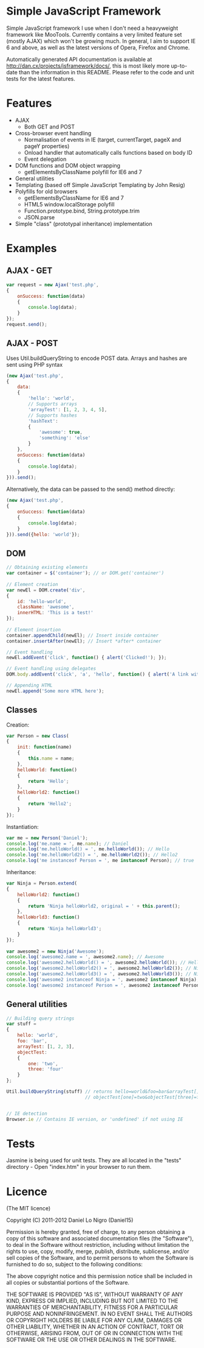 Simple JavaScript Framework
===========================

Simple JavaScript framework I use when I don't need a heavyweight framework like MooTools. Currently 
contains a very limited feature set (mostly AJAX) which won't be growing much. In general, I aim to
support IE 6 and above, as well as the latest versions of Opera, Firefox and Chrome.

Automatically generated API documentation is available at http://dan.cx/projects/jsframework/docs/,
this is most likely more up-to-date than the information in this README. Please refer to the code 
and unit tests for the latest features.

Features
========
 - AJAX
   - Both GET and POST
 - Cross-browser event handling
   - Normalisation of events in IE (target, currentTarget, pageX and pageY properties)
   - Onload handler that automatically calls functions based on body ID
   - Event delegation
 - DOM functions and DOM object wrapping
   - getElementsByClassName polyfill for IE6 and 7
 - General utilities
 - Templating (based off Simple JavaScript Templating by John Resig)
 - Polyfills for old browsers
   - getElementsByClassName for IE6 and 7
   - HTML5 window.localStorage polyfill
   - Function.prototype.bind, String.prototype.trim
   - JSON.parse
 - Simple "class" (prototypal inheritance) implementation

Examples
========

AJAX - GET
----------
```javascript
var request = new Ajax('test.php',
{
	onSuccess: function(data)
	{
		console.log(data);
	}
});
request.send();
```

AJAX - POST
-----------
Uses Util.buildQueryString to encode POST data. Arrays and hashes are sent using PHP syntax

```javascript
(new Ajax('test.php',
{
	data:
	{
		'hello': 'world',
		// Supports arrays
		'arrayTest': [1, 2, 3, 4, 5],
		// Supports hashes
		'hashText': 
		{
			'awesome': true,
			'something': 'else'
		}
	},
	onSuccess: function(data)
	{
		console.log(data);
	}
})).send();
```
	
Alternatively, the data can be passed to the send() method directly:

```javascript
(new Ajax('test.php',
{
	onSuccess: function(data)
	{
		console.log(data);
	}
})).send({hello: 'world'});
```

DOM
---
```javascript
// Obtaining existing elements
var container = $('container'); // or DOM.get('container')
	
// Element creation
var newEl = DOM.create('div',
{
	id: 'hello-world',
	className: 'awesome',
	innerHTML: 'This is a test!'
});
	
// Element insertion
container.appendChild(newEl); // Insert inside container
container.insertAfter(newEl); // Insert *after* container

// Event handling
newEl.addEvent('click', function() { alert('Clicked!'); });

// Event handling using delegates
DOM.body.addEvent('click', 'a', 'hello', function() { alert('A link with class "hello" was clicked' });

// Appending HTML
newEl.append('Some more HTML here');
```
	
Classes
-------
Creation:

```javascript
var Person = new Class(
{
	init: function(name)
	{
		this.name = name;
	},
	helloWorld: function()
	{
		return 'Hello';
	},
	helloWorld2: function()
	{
		return 'Hello2';
	}
});
```
	
Instantiation:

```javascript
var me = new Person('Daniel');
console.log('me.name = ', me.name); // Daniel
console.log('me.helloWorld() = ', me.helloWorld()); // Hello
console.log('me.helloWorld2() = ', me.helloWorld2()); // Hello2
console.log('me instanceof Person = ', me instanceof Person); // true
```
	
Inheritance:

```javascript
var Ninja = Person.extend(
{
	helloWorld2: function()
	{
		return 'Ninja helloWorld2, original = ' + this.parent();
	},
	helloWorld3: function()
	{
		return 'Ninja helloWorld3';
	}
});
	
var awesome2 = new Ninja('Awesome');
console.log('awesome2.name = ', awesome2.name); // Awesome
console.log('awesome2.helloWorld() = ', awesome2.helloWorld()); // Hello
console.log('awesome2.helloWorld2() = ', awesome2.helloWorld2()); // Ninja helloWorld2, original = Hello2
console.log('awesome2.helloWorld3() = ', awesome2.helloWorld3()); // Ninja helloWorld3
console.log('awesome2 instanceof Ninja = ', awesome2 instanceof Ninja); // true
console.log('awesome2 instanceof Person = ', awesome2 instanceof Person); // true
```
	
General utilities
-----------------

```javascript
// Building query strings
var stuff = 
{
	hello: 'world',
	foo: 'bar',
	arrayTest: [1, 2, 3],
	objectTest: 
	{
		one: 'two',
		three: 'four'
	}
};

Util.buildQueryString(stuff) // returns hello=world&foo=bar&arrayTest[]=1&arrayTest[]=2&
                             // objectTest[one]=two&objectTest[three]=four


// IE detection
Browser.ie // Contains IE version, or 'undefined' if not using IE
```	

Tests
=====
Jasmine is being used for unit tests. They are all located in the "tests" directory - Open 
"index.htm" in your browser to run them.

Licence
=======
(The MIT licence)

Copyright (C) 2011-2012 Daniel Lo Nigro (Daniel15)

Permission is hereby granted, free of charge, to any person obtaining a copy of
this software and associated documentation files (the "Software"), to deal in
the Software without restriction, including without limitation the rights to
use, copy, modify, merge, publish, distribute, sublicense, and/or sell copies
of the Software, and to permit persons to whom the Software is furnished to do
so, subject to the following conditions:

The above copyright notice and this permission notice shall be included in all
copies or substantial portions of the Software.

THE SOFTWARE IS PROVIDED "AS IS", WITHOUT WARRANTY OF ANY KIND, EXPRESS OR
IMPLIED, INCLUDING BUT NOT LIMITED TO THE WARRANTIES OF MERCHANTABILITY,
FITNESS FOR A PARTICULAR PURPOSE AND NONINFRINGEMENT. IN NO EVENT SHALL THE
AUTHORS OR COPYRIGHT HOLDERS BE LIABLE FOR ANY CLAIM, DAMAGES OR OTHER
LIABILITY, WHETHER IN AN ACTION OF CONTRACT, TORT OR OTHERWISE, ARISING FROM,
OUT OF OR IN CONNECTION WITH THE SOFTWARE OR THE USE OR OTHER DEALINGS IN THE
SOFTWARE.
